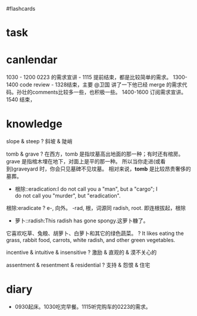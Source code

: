 #flashcards 

# task

# canlendar
1030 - 1200 0223 的需求宣讲 - 1115 提前结束，都是比较简单的需求。
1300-1400 code review - 1328结束，主要 @卫国 讲了一下他已经 merge 的需求代码。孙壮的comments比较多一些，也积极一些。
1400-1600 订阅需求宣讲。 1540 结束，

# knowledge

slope & steep
?
斜坡 & 陡峭

tomb & grave
?
在西方，tomb 是指坟墓高出地面的那一种；有时还有棺房。
grave 是指棺木埋在地下，对面上是平的那一种。
所以当你走进(或看到)graveyard 时，你会只见墓碑不见坟墓。
相对来说，**tomb** 是比较昂贵奢侈的墓葬。


- 根除::eradication:I do not call you a "man", but a "cargo"; I do not call you "murder", but "eradication".

根除:eradicate
?
e-, 向外。 -rad, 根，词源同 radish, root. 即连根拔起，根除

- 萝卜::radish:This radish has gone spongy.这萝卜糠了。

它喜欢吃草、兔粮、胡萝卜、白萝卜和其它的绿色蔬菜。
?
It likes eating the grass, rabbit food, carrots, white radish, and other green vegetables. 

incentive & intuitive & insensitive
?
激励 & 直观的 & 漠不关心的

assentment & resentment & residential
?
支持 & 怨恨 & 住宅

# diary
- 0930起床。1030吃完早餐。1115听完购车的0223的需求。


